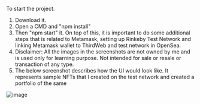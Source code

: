 To start the project.
1. Download it. 
2. Open a CMD and "npm install"
3. Then "npm start" it. On top of this, it is important to do some additional steps that is related to Metamask, setting up Rinkeby Test Network and linking Metamask wallet to ThirdWeb and test network in OpenSea.
4. Disclaimer: All the images in the screenshots are not owned by me and is used only for learning purpose. Not intended for sale or resale or transaction of any type.
5. The below screenshot describes how the UI would look like. It represents sample NFTs that I created on the test network and created a portfolio of the same

![image](https://user-images.githubusercontent.com/22251972/154789499-7f8e29d5-9b41-4a9d-b7eb-1bad1dc49886.png)

